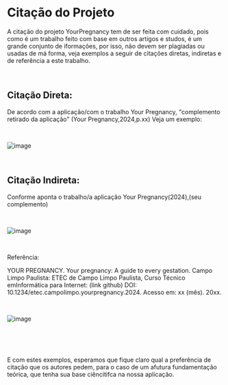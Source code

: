 <h1>Citação do Projeto</h1>

A citação do projeto YourPregnancy tem de ser feita com cuidado, pois como é um trabalho feito com base em outros artigos e studos, é um grande conjunto de iformações, por isso, não devem ser plagiadas ou usadas de má forma, veja exemplos a seguir de citações diretas, indiretas e de referência a este trabalho.

<br>

<h2>Citação Direta:</h2>

De acordo com a aplicação/com o trabalho Your Pregnancy, "complemento retirado da aplicação" (Your Pregnancy,2024,p.xx)
Veja um exemplo:

<br>

![image](https://github.com/user-attachments/assets/9a1ce65a-5d42-41c0-aba0-5ae9fbff8ff7)

<br>

<h2>Citação Indireta:</h2>

Conforme aponta o trabalho/a aplicação Your Pregnancy(2024),(seu complemento)

<br>

![image](https://github.com/user-attachments/assets/84cdbc32-ee13-4b59-84a5-955aac91dfbd)

<br>


Referência:

YOUR PREGNANCY. Your pregnancy:
A guide to every gestation. Campo Limpo Paulista: ETEC de Campo Limpo Paulista, Curso Técnico emInformática para Internet: (link github) DOI: 10.1234/etec.campolimpo.yourpregnancy.2024. Acesso em: xx (mês). 20xx.

<br>

![image](https://github.com/user-attachments/assets/37e0fdc6-fefe-4ddc-abbc-297f3247bb17)

<br>
<br>
<br>

E com estes exemplos, esperamos que fique claro qual a preferência de citação que os autores pedem, para o caso de um afutura fundamentação teórica, que tenha sua base ciêncitifca na nossa aplicação.
